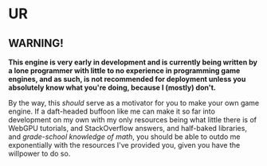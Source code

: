 # UR
## WARNING!
**This engine is very early in development and is currently being written by a lone programmer with little to no experience in programming game engines, and as such, is not recommended for deployment unless you absolutely know what you're doing, because I (mostly) don't.**

By the way, this *should* serve as a motivator for you to make your own game engine. If a daft-headed buffoon like me can make it so far into development on my own with my only resources being what little there is of WebGPU tutorials, and StackOverflow answers, and half-baked libraries, and *grade-school knowledge of math*, you should be able to outdo me exponentially with the resources I've provided you, given you have the willpower to do so.
